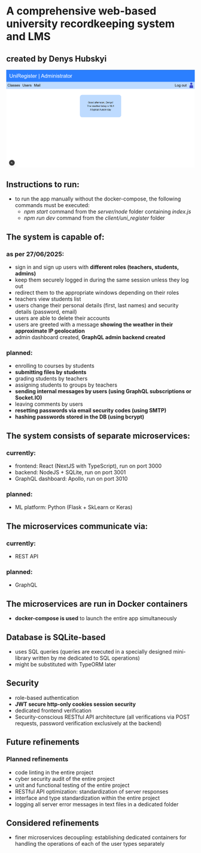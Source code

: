 # A comprehensive web-based university recordkeeping system and LMS
## created by Denys Hubskyi

![app logo](icon.png)

## Instructions to run:
- to run the app manually without the docker-compose, the following commands must be executed:
    - *npm start* command from the *server/node* folder containing *index.js*
    - *npm run dev* command from the *client/uni_register* folder

## The system is capable of:
### as per 27/06/2025:
- sign in and sign up users with **different roles (teachers, students, admins)**
- keep them securely logged in during the same session unless they log out
- redirect them to the appropriate windows depending on their roles
- teachers view students list
- users change their personal details (first, last names) and security details (password, email)
- users are able to delete their accounts
- users are greeted with a message **showing the weather in their approximate IP geolocation**
- admin dashboard created, **GraphQL admin backend created**
### planned:
- enrolling to courses by students
- **submitting files by students**
- grading students by teachers
- assigning students to groups by teachers
- **sending internal messages by users (using GraphQL subscriptions or Socket.IO)**
- leaving comments by users
- **resetting passwords via email security codes (using SMTP)**
- **hashing passwords stored in the DB (using bcrypt)**

## The system consists of separate microservices:
### currently:
- frontend: React (NextJS with TypeScript), run on port 3000
- backend: NodeJS + SQLite, run on port 3001
- GraphQL dashboard: Apollo, run on port 3010
### planned:
- ML platform: Python (Flask + SkLearn or Keras)

## The microservices communicate via:
### currently:
- REST API
### planned:
- GraphQL

## The microservices are run in Docker containers
- **docker-compose is used** to launch the entire app simultaneously

## Database is SQLite-based
- uses SQL queries (queries are executed in a specially designed mini-library written by me dedicated to SQL operations)
- might be substituted with TypeORM later

## Security
- role-based authentication
- **JWT secure http-only cookies session security**
- dedicated frontend verification
- Security-conscious RESTful API architecture (all verifications via POST requests, password verification exclusively at the backend)

## Future refinements
### Planned refinements
- code linting in the entire project
- cyber security audit of the entire project
- unit and functional testing of the entire project
- RESTful API optimization: standardization of server responses
- interface and type standardization within the entire project
- logging all server error messages in text files in a dedicated folder
## Considered refinements
- finer microservices decoupling: establishing dedicated containers for handling the operations of each of the user types separately